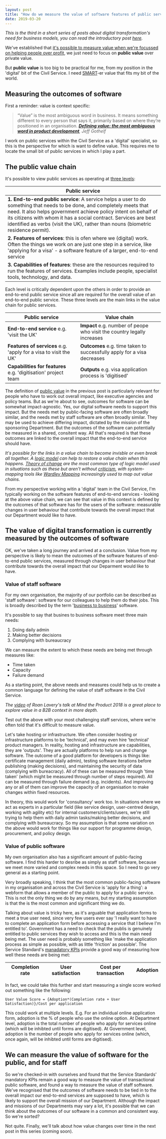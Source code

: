 ```yaml
---
layout: post
title: "How do we measure the value of software features of public services?"
date: 2019-03-20
---
```


_This is the third in a short series of posts about digital transformation's need for business models, you can read the introductory post [here](https://scottcolfer.com/2019/03/17/digital-transformation-business-model.html)._

We've established that [it's possible to measure value when we're focussed on helping people over profit](https://scottcolfer.com/2019/03/19/value-without-profit.html), we just need to focus on **public value** over private value.

But **public value** is too big to be practical for me, from my position in the 'digital' bit of the Civil Service. I need [SMART](https://en.wikipedia.org/wiki/SMART_criteria)-er value that fits my bit of the world.

## Measuring the outcomes of software

First a reminder: value is context specific:
> “Value” is the most ambiguous word in business. It means something different to every person that says it, primarily based on where they’re positioned in an organisation. ***[Defining value: the most ambiguous word in product development](https://medium.com/swlh/defining-value-the-most-ambiguous-word-in-product-development-3c36af377ecd)**, Jeff Gothelf*

I work on public services within the Civil Service as a 'digital' specialist, so this is the perspective for which is want to define value. This requires me to locate the small bit of public services in which I play a part.

## The public value chain

It's possible to view public services as operating at [three levels](https://scottcolfer.com/2018/05/14/public-service.html):

**Public service** |  
--- |
**1. End-to-end public service**: A service helps a user to do something that needs to be done, and completely meets that need. It also helps government achieve policy intent on behalf of its citizens with whom it has a social contract. Services are best identified as verbs (visit the UK), rather than nouns (biometric residence permit).  |
**2. Features of services**: this is ofen where we (digital) work. Often the things we work on are just one step in a service, like 'applying for a visa' - a software feature of a larger, end-to-end service |
**3. Capabilities of features**: these are the resources required to run the features of services. Examples include people, specialist tools, technology, and data. |

Each level is critically dependent upon the others in order to provide an end-to-end public service since all are required for the overall value of an end-to-end public service. These three levels are the main links in the value chain for public services.

**Public service** | **Value chain** 
--- | --- 
**End-to-end service** e.g. 'visit the UK'  | **Impact** e.g. number of peope who visit the country legally increases
**Features of services** e.g. 'apply for a visa to visit the UK' | **Outcomes** e.g. time taken to successfully apply for a visa decreases
**Capabilities for features** e.g. 'digitisation' project team | **Outputs** e.g. visa application process is 'digitised'


The definition of [public value](https://scottcolfer.com/2019/03/19/value-without-profit.html) in the previous post is particularly relevant for people who have to work out overall impact, like executive agencies and policy teams. But as we're about to see, outcomes for software can be somewhat impact-agnostic. Yes, our digital software needs to support this impact. But the needs met by public-facing software are often broadly similar, and the needs met by staff software are often broadly similar. They may be used to achieve differing impact, dictated by the mission of the sponsoring Department. But the outcomes of the software can potentially be measured in a shared, consitent way. All that's required is that these outcomes are linked to the overall impact that the end-to-end service should have.

_It's possible for the links in a value chain to become invisble or even break all together. A [logic model](https://en.wikipedia.org/wiki/Logic_model) can help to restore a value chain when this happens. [Theory of change](https://ctb.ku.edu/en/table-of-contents/overview/models-for-community-health-and-development/logic-model-development/main) are the most common type of logic model used in situations such as these but aren't without [criticism](https://www.nesta.org.uk/blog/whats-wrong-with-theories-of-change/), with system-mapping tools like [Wardley Mapping](https://www.cio.co.uk/it-strategy/introduction-wardley-value-chain-mapping-3604565/) increasingly used to map out value chains._

From my perspective working witin a 'digital' team in the Civil Service, I'm typically working on the software features of end-to-end services - looking at the above value chain, we can see that value in this context is defined by the outcomes of that software has for the users of the software: measurable changes in user behaviour that contribute towards the overall impact that our Department would like to have.

## The value of digital transformation is currently measured by the outcomes of software

OK, we've taken a long journey and arrived at a conclusion. Value from my perspective is likely to mean the outcomes of the software features of end-to-end public services, measured through changes in user behaviour that contribute towards the overall impact that our Deparment would like to have. 

### Value of staff software

For my own organisation, the majority of our portfolio can be described as 'staff software': software for our colleagues to help them do their jobs. This is broadly described by the term '[business to business](https://en.wikipedia.org/wiki/Business-to-business)' software. 

It's possible to say that busines to business software meet three main needs:

1. Doing daily admin
2. Making better decisions
3. Complying with bureaucracy

We can measure the extent to which these needs are being met through measures like:

- Time taken
- Capacity
- Failure demand

As a starting point, the above needs and measures could help us to create a common language for defining the value of staff software in the Civil Service.

*The [video](https://www.mindtheproduct.com/2018/11/driving-growth-vs-building-core-value-by-roan-lavery/) of Roan Lavery's talk at Mind the Product 2018 is a great place to explore value in a B2B context in more depth.*

Test out the above with your most challenging staff services, where we're often told that it's difficult to measure value. 

Let's take hosting or infrastructure. We often consider hosting or infrastructure platforms to be 'technical', and may even hire 'technical' product managers. In reality, hosting and infrastructure are capabilities, they are 'outputs'. They are actually platforms to help run and change software. The outcome of a good platform for developers is things like: certificate management (daily admin), testing software iterations before publishing (making decisions), and maintaining the security of data (complying with bureacracy). All of these can be measured through 'time taken' (which might be measured through number of steps required). All can be measured through failure demand (e.g.  incidents). And improving any or all of them can improve the capacity of an organisation to make changes within fixed resources. 

In theory, this would work for 'consultancy' work too. In situations where we act as experts in a particular field (like service design, user-centred design, working with agility etc) for internal customers/clients/users, we're still trying to help them with daily admin tasks/making better decisions, and complying with bureaucracy. So my assumption is that some variation on the above would work for things like our support for programme design, procurement, and policy design.

### Value of public software

My own organisation also has a significant amount of public-facing software. I find this harder to desribe as simply as staff software, because we meet more varied and complex needs in this space. So I need to go very general as a starting point.

Very broadly speaking, I think that the most common public-facing software in my organisation and across the Civil Service is 'apply for a thing': a webform that allows a member of the public to apply for a public service. This is not the only thing we do by any means, but my starting assumption is that the is the most common and significant thing we do. 

Talking about value is tricky here, as it's arguable that application forms to meet a true user need, since very few users ever say 'I really want to have to complete an application form before accessing a service that I believe I'm entitled to'. Government has a need to check that the publis is genuinely entitled to public services they wish to access and this is the main need being met. The user need is probably something like 'make the application process as simple as possible, with as little 'friction' as possible'. The Service Standard's [manadatory KPIs](https://www.gov.uk/service-manual/service-standard/identify-performance-indicators) provide a good way of measuring how well these needs are being met:

**Completion rate** | **User satisfaction** | **Cost per transaction** | **Adoption**
--- | --- | --- | ---

In  fact, we could take this further and start measuring a single score worked out something like the following:

```
User Value Score = {Adoption*(Completion rate + User Satisfaction)}/Cost per application
```

This could work at multiple levels. E.g. For an individual online application form, adoption is the % of people who use the online option.
At Department level, adoption is the total number of people who apply for services online (which will be inhibted until forms are digitised). At Government level, adoption is the number of people who apply for services online (which, once again, will be inhibted until forms are digitised).

## We can measure the value of software for the public, and for staff

So we're checked-in with ourselves and found that the Service Standards' mandatory KPIs remain a good way to measure the value of transactional public software, and found a way to measure the value of staff software. We've recognised that the outcomes of software needs to be tied in to the overall impact our end-to-end services are supposed to have, which is likely to support the overall mission of our Department. Although the impact and missions of our Departments may vary a lot, it's possible that we can think about the outcomes of our software in a common and consistent way.  So we're sorted?

Not quite. Finally, we'll talk about how value changes over time in the next post in this series (coming soon).
